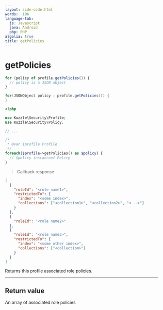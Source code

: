 ```yaml
---
layout: side-code.html
words:  106
language-tab:
  js: Javascript
  java: Android
  php: PHP
algolia: true
title: getPolicies
---
```


# getPolicies

```js
for (policy of profile.getPolicies()) {
  // policy is a JSON object
}
```

```java
for(JSONObject policy : profile.getPolicies()) {
}
```

```php
<?php

use Kuzzle\Security\Profile;
use Kuzzle\Security\Policy;

// ...

/*
 * @var $profile Profile
 */
foreach($profile->getPolicies() as $policy) {
  // $policy instanceof Policy
}
```

> Callback response

```json
[
  {
    "roleId": "<role name1>",
    "restrictedTo": {
      "index": "<some index>",
      "collections": ["<collection1>", "<collection2>", "<...>"]
    }
  },
  {
    "roleId": "<role name2>"
  },
  {
    "roleId": "<role name3>",
    "restrictedTo": {
      "index": "<some other index>",
      "collections": ["<collection>"]
    }
  }
]
```

Returns this profile associated role policies.

---

## Return value

An array of associated role policies
